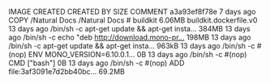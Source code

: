 IMAGE CREATED CREATED BY SIZE COMMENT
a3a93ef8f78e 7 days ago COPY /Natural Docs /Natural Docs # buildkit 6.06MB buildkit.dockerfile.v0
<missing> 13 days ago /bin/sh -c apt-get update && apt-get insta… 384MB
<missing> 13 days ago /bin/sh -c echo "deb http://download.mono-pr… 198MB
<missing> 13 days ago /bin/sh -c apt-get update && apt-get insta… 963kB
<missing> 13 days ago /bin/sh -c #(nop) ENV MONO_VERSION=6.10.0.1… 0B
<missing> 13 days ago /bin/sh -c #(nop) CMD ["bash"] 0B
<missing> 13 days ago /bin/sh -c #(nop) ADD file:3af3091e7d2bb40bc… 69.2MB
